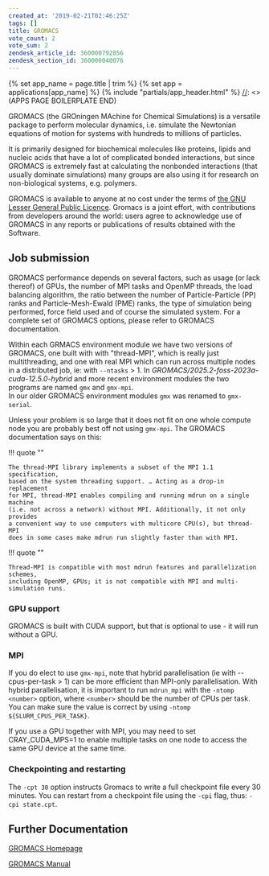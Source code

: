 ```yaml
---
created_at: '2019-02-21T02:46:25Z'
tags: []
title: GROMACS
vote_count: 2
vote_sum: 2
zendesk_article_id: 360000792856
zendesk_section_id: 360000040076
---
```



[//]: <> (APPS PAGE BOILERPLATE START)
{% set app_name = page.title | trim %}
{% set app = applications[app_name] %}
{% include "partials/app_header.html" %}
[//]: <> (APPS PAGE BOILERPLATE END)

GROMACS (the GROningen MAchine for Chemical Simulations) is a versatile
package to perform molecular dynamics, i.e. simulate the Newtonian
equations of motion for systems with hundreds to millions of particles.

It is primarily designed for biochemical molecules like proteins, lipids
and nucleic acids that have a lot of complicated bonded interactions,
but since GROMACS is extremely fast at calculating the nonbonded
interactions (that usually dominate simulations) many groups are also
using it for research on non-biological systems, e.g. polymers.

GROMACS is available to anyone at no cost under the terms of [the GNU
Lesser General Public
Licence](http://www.gnu.org/licenses/lgpl-2.1.html). Gromacs is a joint
effort, with contributions from developers around the world: users agree
to acknowledge use of GROMACS in any reports or publications of results
obtained with the Software.

## Job submission

GROMACS performance depends on several factors, such as usage (or lack
thereof) of GPUs, the number of MPI tasks and OpenMP threads, the load
balancing algorithm, the ratio between the number of Particle-Particle
(PP) ranks and Particle-Mesh-Ewald (PME) ranks, the type of simulation
being performed, force field used and of course the simulated system.
For a complete set of GROMACS options, please refer to GROMACS
documentation.

Within each GRMACS environment module we have two versions of GROMACS, 
one built with with "thread-MPI", which is really just 
multithreading, and one with real MPI which can run across multiple nodes in
a distributed job, ie: with `--ntasks` > 1. 
In *GROMACS/2025.2-foss-2023a-cuda-12.5.0-hybrid* and more
recent environment modules the two programs are named `gmx` and `gmx-mpi`.  
In our older GROMACS environment modules `gmx` was renamed to `gmx-serial`. 

Unless your problem is so large 
that it does not fit on one whole compute node you are probably best 
off not using `gmx-mpi`. The GROMACS documentation says on this:

!!! quote ""
    
    The thread-MPI library implements a subset of the MPI 1.1 specification, 
    based on the system threading support. … Acting as a drop-in replacement 
    for MPI, thread-MPI enables compiling and running mdrun on a single machine 
    (i.e. not across a network) without MPI. Additionally, it not only provides 
    a convenient way to use computers with multicore CPU(s), but thread-MPI 
    does in some cases make mdrun run slightly faster than with MPI.

!!! quote ""

    Thread-MPI is compatible with most mdrun features and parallelization schemes, 
    including OpenMP, GPUs; it is not compatible with MPI and multi-simulation runs.

### GPU support

GROMACS is built with CUDA support, but that is optional to use - it will run without a GPU.

### MPI

If you do elect to use `gmx-mpi`, note that hybrid parallelisation (ie with --cpus-per-task > 1) can be
more efficient than MPI-only parallelisation.  With hybrid parallelisation, it is important to run
`mdrun_mpi` with the `-ntomp <number>` option, where `<number>` should
be the number of CPUs per task. You can make sure the value is correct
by using `-ntomp ${SLURM_CPUS_PER_TASK}`. 

If you use a GPU together with MPI, you may need to set CRAY_CUDA_MPS=1 to enable multiple tasks on 
one node to access the same GPU device at the same time.

### Checkpointing and restarting

The `-cpt 30` option instructs Gromacs to
write a full checkpoint file every 30 minutes. You can restart from a
checkpoint file using the `-cpi` flag, thus: `-cpi state.cpt`.


## Further Documentation

[GROMACS Homepage](http://www.gromacs.org/)

[GROMACS Manual](http://www.gromacs.org/Documentation/Manual)
